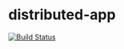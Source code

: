# distributed-app

[![Build Status](https://travis-ci.org/maximeroma/distributed-app.svg?branch=master)](https://travis-ci.org/maximeroma/distributed-app)
